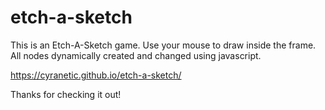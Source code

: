 # etch-a-sketch

This is an Etch-A-Sketch game. Use your mouse to draw inside the frame. All nodes dynamically created and changed using javascript.

https://cyranetic.github.io/etch-a-sketch/

Thanks for checking it out!
